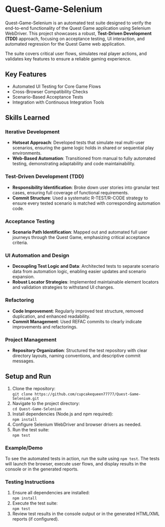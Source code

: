 # Quest-Game-Selenium

Quest-Game-Selenium is an automated test suite designed to verify the end-to-end functionality of the Quest Game application using Selenium WebDriver. This project showcases a robust, **Test-Driven Development (TDD)** approach, focusing on acceptance testing, UI interaction, and automated regression for the Quest Game web application.

The suite covers critical user flows, simulates real player actions, and validates key features to ensure a reliable gaming experience.

## Key Features

* Automated UI Testing for Core Game Flows
* Cross-Browser Compatibility Checks
* Scenario-Based Acceptance Tests
* Integration with Continuous Integration Tools

## Skills Learned

### Iterative Development
* **Hotseat Approach**: Developed tests that simulate real multi-user scenarios, ensuring the game logic holds in shared or sequential play environments.
* **Web-Based Automation**: Transitioned from manual to fully automated testing, demonstrating adaptability and code maintainability.

### Test-Driven Development (TDD)
* **Responsibility Identification**: Broke down user stories into granular test cases, ensuring full coverage of functional requirements.
* **Commit Structure**: Used a systematic R-TEST/R-CODE strategy to ensure every tested scenario is matched with corresponding automation code.

### Acceptance Testing
* **Scenario Path Identification**: Mapped out and automated full user journeys through the Quest Game, emphasizing critical acceptance criteria.

### UI Automation and Design
* **Decoupling Test Logic and Data**: Architected tests to separate scenario data from automation logic, enabling easier updates and scenario expansion.
* **Robust Locator Strategies**: Implemented maintainable element locators and validation strategies to withstand UI changes.

### Refactoring
* **Code Improvement**: Regularly improved test structure, removed duplication, and enhanced readability.
* **Commit Management**: Used REFAC commits to clearly indicate improvements and refactorings.

### Project Management
* **Repository Organization**: Structured the test repository with clear directory layouts, naming conventions, and descriptive commit messages.

## Setup and Run

1.  Clone the repository:  
    `git clone https://github.com/cupcakequeen77777/Quest-Game-Selenium.git`
2.  Navigate to the project directory:  
    `cd Quest-Game-Selenium`
3.  Install dependencies (Node.js and npm required):  
    `npm install`
4.  Configure Selenium WebDriver and browser drivers as needed.
5.  Run the test suite:  
    `npm test`

### Example/Demo

To see the automated tests in action, run the suite using `npm test`. The tests will launch the browser, execute user flows, and display results in the console or in the generated reports.

### Testing Instructions

1.  Ensure all dependencies are installed:  
    `npm install`
2.  Execute the test suite:  
    `npm test`
3.  Review test results in the console output or in the generated HTML/XML reports (if configured).
